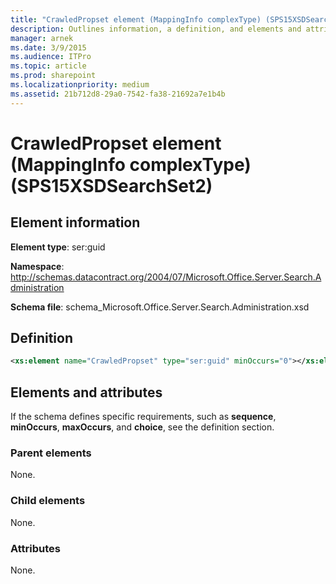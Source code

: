 ```yaml
---
title: "CrawledPropset element (MappingInfo complexType) (SPS15XSDSearchSet2)"
description: Outlines information, a definition, and elements and attributes for the CrawledPropset element in Sharepoint.
manager: arnek
ms.date: 3/9/2015
ms.audience: ITPro
ms.topic: article
ms.prod: sharepoint
ms.localizationpriority: medium
ms.assetid: 21b712d8-29a0-7542-fa38-21692a7e1b4b
---
```


# CrawledPropset element (MappingInfo complexType) (SPS15XSDSearchSet2)

 
  
## Element information
**Element type**: ser:guid

**Namespace**: http://schemas.datacontract.org/2004/07/Microsoft.Office.Server.Search.Administration 

**Schema file**: schema_Microsoft.Office.Server.Search.Administration.xsd
   
## Definition

```XML
<xs:element name="CrawledPropset" type="ser:guid" minOccurs="0"></xs:element>

```

## Elements and attributes

If the schema defines specific requirements, such as **sequence**, **minOccurs**, **maxOccurs**, and **choice**, see the definition section. 
  
### Parent elements

None.
  
### Child elements

None.
  
### Attributes

None.
  

